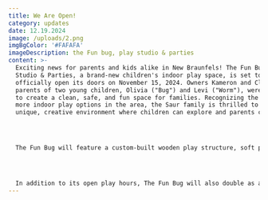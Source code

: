 ```yaml
---
title: We Are Open!
category: updates
date: 12.19.2024
image: /uploads/2.png
imgBgColor: '#FAFAFA'
imageDescription: the Fun bug, play studio & parties
content: >-
  Exciting news for parents and kids alike in New Braunfels! The Fun Bug Play
  Studio & Parties, a brand-new children's indoor play space, is set to
  officially open its doors on November 15, 2024. Owners Kameron and Clay Saur,
  parents of two young children, Olivia ("Bug") and Levi ("Worm"), were inspired
  to create a clean, safe, and fun space for families. Recognizing the need for
  more indoor play options in the area, the Saur family is thrilled to offer a
  unique, creative environment where children can explore and parents can relax.




  The Fun Bug will feature a custom-built wooden play structure, soft play mats, and endless opportunities for creative and active play. Designed with both kids and parents in mind, the space offers not only fun but also convenience. Adults can enjoy delicious drinks, lounge in comfortable seating, and take advantage of free Wi-Fi while their little ones play safely. Kameron describes the space as "fun, clean, and aesthetic," ensuring it’s a welcoming spot for all who visit.




  In addition to its open play hours, The Fun Bug will also double as a party rental venue after hours, offering private access to the entire facility. Whether you're hosting a birthday party or another special event, The Fun Bug provides a perfect, kid-friendly space that guarantees fun for everyone. Kameron and Clay are eager to meet the local community and can't wait to welcome families to experience The Fun Bug starting this November!
---
```

